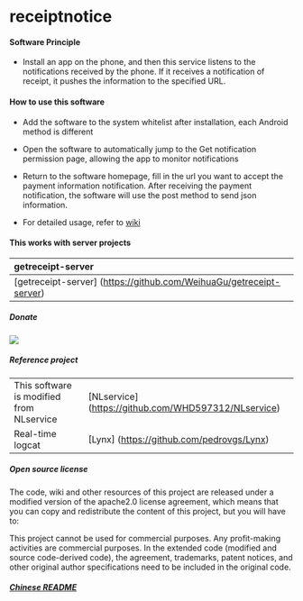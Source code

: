 # receiptnotice

#### Software Principle

- Install an app on the phone, and then this service listens to the notifications received by the phone. If it receives a notification of receipt, it pushes the information to the specified URL.

#### How to use this software

- Add the software to the system whitelist after installation, each Android method is different

- Open the software to automatically jump to the Get notification permission page, allowing the app to monitor notifications

- Return to the software homepage, fill in the url you want to accept the payment information notification. After receiving the payment notification, the software will use the post method to send json information.

- For detailed usage, refer to [wiki](https://github.com/WeihuaGu/receiptnotice/wiki)

#### This works with server projects

| getreceipt-server |
|:-|
| [getreceipt-server] (https://github.com/WeihuaGu/getreceipt-server) |

##### Donate
[![](https://img.shields.io/badge/%E6%8D%90%E5%8A%A9-%E6%94%AF%E4%BB%98%E5%AE%9D%7C%E5%BE%AE%E4%BF%A1%7C%E4%BA%91%E9%97%AA%E4%BB%98%7CPayPal-green.svg)](https://weihuagu.github.io/donate)


##### Reference project
| ||
|-|-|
| This software is modified from NLservice | [NLservice] (https://github.com/WHD597312/NLservice) |
| Real-time logcat | [Lynx] (https://github.com/pedrovgs/Lynx) |

##### Open source license
The code, wiki and other resources of this project are released under a modified version of the apache2.0 license agreement, which means that you can copy and redistribute the content of this project, but you will have to:

This project cannot be used for commercial purposes. Any profit-making activities are commercial purposes. In the extended code (modified and source code-derived code), the agreement, trademarks, patent notices, and other original author specifications need to be included in the original code.

##### [Chinese README](https://github.com/WeihuaGu/receiptnotice/blob/master/README-zh.md)
